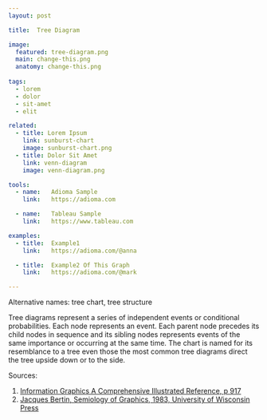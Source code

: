 ```yaml
---
layout: post

title:  Tree Diagram

image:
  featured: tree-diagram.png
  main: change-this.png
  anatomy: change-this.png
  
tags:
  - lorem
  - dolor
  - sit-amet
  - elit

related:
  - title: Lorem Ipsum
    link: sunburst-chart
    image: sunburst-chart.png
  - title: Dolor Sit Amet
    link: venn-diagram
    image: venn-diagram.png

tools:
  - name:   Adioma Sample
    link:   https://adioma.com

  - name:   Tableau Sample
    link:   https://www.tableau.com

examples:
  - title:  Example1
    link:   https://adioma.com/@anna

  - title:  Example2 Of This Graph
    link:   https://adioma.com/@mark

---
```

Alternative names: tree chart, tree structure

Tree diagrams represent a series of independent events or conditional probabilities. Each node represents an event. Each parent node precedes its child nodes in sequence and its sibling nodes represents events of the same importance or occurring at the same time. The chart is named for its resemblance to a tree even those the most common tree diagrams direct the tree upside down or to the side.

Sources:

1. [Information Graphics A Comprehensive Illustrated Reference, p 917](https://books.google.com/books?id=LT1RXREvkGIC&printsec=frontcover&source=gbs_ViewAPI&redir_esc=y#v=onepage&q&f=false)
2. [Jacques Bertin, Semiology of Graphics, 1983, University of Wisconsin Press]()